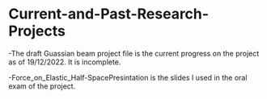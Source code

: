 # Current-and-Past-Research-Projects

-The draft Guassian beam project file is the current progress on the project as of 19/12/2022. It is incomplete. 

-Force_on_Elastic_Half-SpacePresintation is the slides I used in the oral exam of the project.
